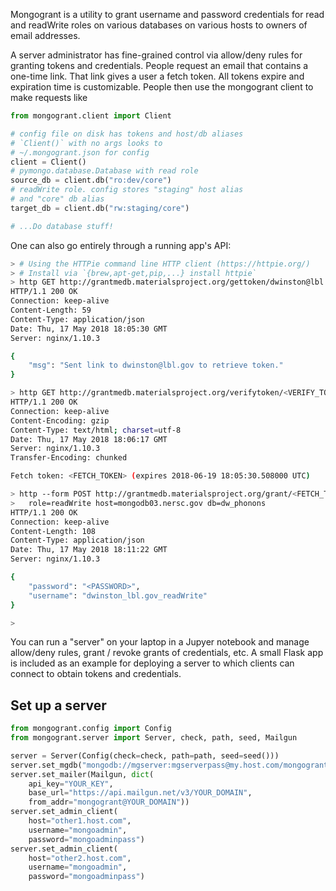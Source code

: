 Mongogrant is a utility to grant username and password
credentials for read and readWrite roles on various databases
on various hosts to owners of email addresses.

A server administrator has fine-grained control via
allow/deny rules for granting tokens and credentials.
People request an email that contains a one-time link. That
link gives a user a fetch token. All tokens expire and
expiration time is customizable. People then use the
mongogrant client to make requests like

```python
from mongogrant.client import Client

# config file on disk has tokens and host/db aliases
# `Client()` with no args looks to
# ~/.mongogrant.json for config
client = Client()
# pymongo.database.Database with read role
source_db = client.db("ro:dev/core")
# readWrite role. config stores "staging" host alias
# and "core" db alias
target_db = client.db("rw:staging/core")

# ...Do database stuff!
```

One can also go entirely through a running app's API:

```bash
> # Using the HTTPie command line HTTP client (https://httpie.org/)
> # Install via `{brew,apt-get,pip,...} install httpie`
> http GET http://grantmedb.materialsproject.org/gettoken/dwinston@lbl.gov
HTTP/1.1 200 OK
Connection: keep-alive
Content-Length: 59
Content-Type: application/json
Date: Thu, 17 May 2018 18:05:30 GMT
Server: nginx/1.10.3

{
    "msg": "Sent link to dwinston@lbl.gov to retrieve token."
}

> http GET http://grantmedb.materialsproject.org/verifytoken/<VERIFY_TOKEN>
HTTP/1.1 200 OK
Connection: keep-alive
Content-Encoding: gzip
Content-Type: text/html; charset=utf-8
Date: Thu, 17 May 2018 18:06:17 GMT
Server: nginx/1.10.3
Transfer-Encoding: chunked

Fetch token: <FETCH_TOKEN> (expires 2018-06-19 18:05:30.508000 UTC)

> http --form POST http://grantmedb.materialsproject.org/grant/<FETCH_TOKEN> \
>   role=readWrite host=mongodb03.nersc.gov db=dw_phonons
HTTP/1.1 200 OK
Connection: keep-alive
Content-Length: 108
Content-Type: application/json
Date: Thu, 17 May 2018 18:11:22 GMT
Server: nginx/1.10.3

{
    "password": "<PASSWORD>",
    "username": "dwinston_lbl.gov_readWrite"
}

>
```

You can run a "server" on your laptop in a Jupyer notebook
and manage allow/deny rules, grant / revoke grants of
credentials, etc. A small Flask app
is included as an example for deploying a server to which
clients can connect to obtain tokens and credentials. 

## Set up a server

```python
from mongogrant.config import Config
from mongogrant.server import Server, check, path, seed, Mailgun

server = Server(Config(check=check, path=path, seed=seed()))
server.set_mgdb("mongodb://mgserver:mgserverpass@my.host.com/mongogrant")
server.set_mailer(Mailgun, dict(
    api_key="YOUR_KEY",
    base_url="https://api.mailgun.net/v3/YOUR_DOMAIN",
    from_addr="mongogrant@YOUR_DOMAIN"))
server.set_admin_client(
    host="other1.host.com",
    username="mongoadmin",
    password="mongoadminpass")
server.set_admin_client(
    host="other2.host.com",
    username="mongoadmin",
    password="mongoadminpass")
```
